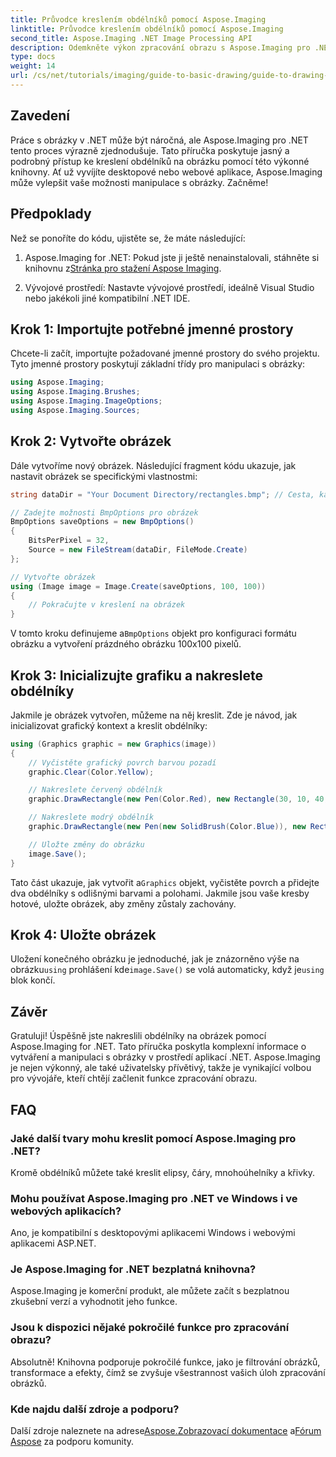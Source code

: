 ```yaml
---
title: Průvodce kreslením obdélníků pomocí Aspose.Imaging
linktitle: Průvodce kreslením obdélníků pomocí Aspose.Imaging
second_title: Aspose.Imaging .NET Image Processing API
description: Odemkněte výkon zpracování obrazu s Aspose.Imaging pro .NET v tomto komplexním průvodci. Naučte se vytvářet a manipulovat s obrázky, konkrétně se zaměřte na kreslení obdélníků s přizpůsobenými barvami a velikostmi.
type: docs
weight: 14
url: /cs/net/tutorials/imaging/guide-to-basic-drawing/guide-to-drawing-rectangle/
---
```

## Zavedení

Práce s obrázky v .NET může být náročná, ale Aspose.Imaging pro .NET tento proces výrazně zjednodušuje. Tato příručka poskytuje jasný a podrobný přístup ke kreslení obdélníků na obrázku pomocí této výkonné knihovny. Ať už vyvíjíte desktopové nebo webové aplikace, Aspose.Imaging může vylepšit vaše možnosti manipulace s obrázky. Začněme!

## Předpoklady

Než se ponoříte do kódu, ujistěte se, že máte následující:

1.  Aspose.Imaging for .NET: Pokud jste ji ještě nenainstalovali, stáhněte si knihovnu z[Stránka pro stažení Aspose Imaging](https://releases.aspose.com/imaging/net/).

2. Vývojové prostředí: Nastavte vývojové prostředí, ideálně Visual Studio nebo jakékoli jiné kompatibilní .NET IDE.

## Krok 1: Importujte potřebné jmenné prostory

Chcete-li začít, importujte požadované jmenné prostory do svého projektu. Tyto jmenné prostory poskytují základní třídy pro manipulaci s obrázky:

```csharp
using Aspose.Imaging;
using Aspose.Imaging.Brushes;
using Aspose.Imaging.ImageOptions;
using Aspose.Imaging.Sources;
```

## Krok 2: Vytvořte obrázek

Dále vytvoříme nový obrázek. Následující fragment kódu ukazuje, jak nastavit obrázek se specifickými vlastnostmi:

```csharp
string dataDir = "Your Document Directory/rectangles.bmp"; // Cesta, kam bude obrázek uložen

// Zadejte možnosti BmpOptions pro obrázek
BmpOptions saveOptions = new BmpOptions()
{
    BitsPerPixel = 32,
    Source = new FileStream(dataDir, FileMode.Create)
};

// Vytvořte obrázek
using (Image image = Image.Create(saveOptions, 100, 100))
{
    // Pokračujte v kreslení na obrázek
}
```

 V tomto kroku definujeme a`BmpOptions` objekt pro konfiguraci formátu obrázku a vytvoření prázdného obrázku 100x100 pixelů.

## Krok 3: Inicializujte grafiku a nakreslete obdélníky

Jakmile je obrázek vytvořen, můžeme na něj kreslit. Zde je návod, jak inicializovat grafický kontext a kreslit obdélníky:

```csharp
using (Graphics graphic = new Graphics(image))
{
    // Vyčistěte grafický povrch barvou pozadí
    graphic.Clear(Color.Yellow);

    // Nakreslete červený obdélník
    graphic.DrawRectangle(new Pen(Color.Red), new Rectangle(30, 10, 40, 80));

    // Nakreslete modrý obdélník
    graphic.DrawRectangle(new Pen(new SolidBrush(Color.Blue)), new Rectangle(10, 30, 80, 40));

    // Uložte změny do obrázku
    image.Save();
}
```

 Tato část ukazuje, jak vytvořit a`Graphics` objekt, vyčistěte povrch a přidejte dva obdélníky s odlišnými barvami a polohami. Jakmile jsou vaše kresby hotové, uložte obrázek, aby změny zůstaly zachovány.

## Krok 4: Uložte obrázek

 Uložení konečného obrázku je jednoduché, jak je znázorněno výše na obrázku`using` prohlášení kde`image.Save()` se volá automaticky, když je`using` blok končí.

## Závěr

Gratuluji! Úspěšně jste nakreslili obdélníky na obrázek pomocí Aspose.Imaging for .NET. Tato příručka poskytla komplexní informace o vytváření a manipulaci s obrázky v prostředí aplikací .NET. Aspose.Imaging je nejen výkonný, ale také uživatelsky přívětivý, takže je vynikající volbou pro vývojáře, kteří chtějí začlenit funkce zpracování obrazu.

## FAQ

### Jaké další tvary mohu kreslit pomocí Aspose.Imaging pro .NET?
Kromě obdélníků můžete také kreslit elipsy, čáry, mnohoúhelníky a křivky.

### Mohu používat Aspose.Imaging pro .NET ve Windows i ve webových aplikacích?
Ano, je kompatibilní s desktopovými aplikacemi Windows i webovými aplikacemi ASP.NET.

### Je Aspose.Imaging for .NET bezplatná knihovna?
Aspose.Imaging je komerční produkt, ale můžete začít s bezplatnou zkušební verzí a vyhodnotit jeho funkce.

### Jsou k dispozici nějaké pokročilé funkce pro zpracování obrazu?
Absolutně! Knihovna podporuje pokročilé funkce, jako je filtrování obrázků, transformace a efekty, čímž se zvyšuje všestrannost vašich úloh zpracování obrázků.

### Kde najdu další zdroje a podporu?
 Další zdroje naleznete na adrese[Aspose.Zobrazovací dokumentace](https://reference.aspose.com/imaging/net/) a[Fórum Aspose](https://forum.aspose.com/) za podporu komunity.